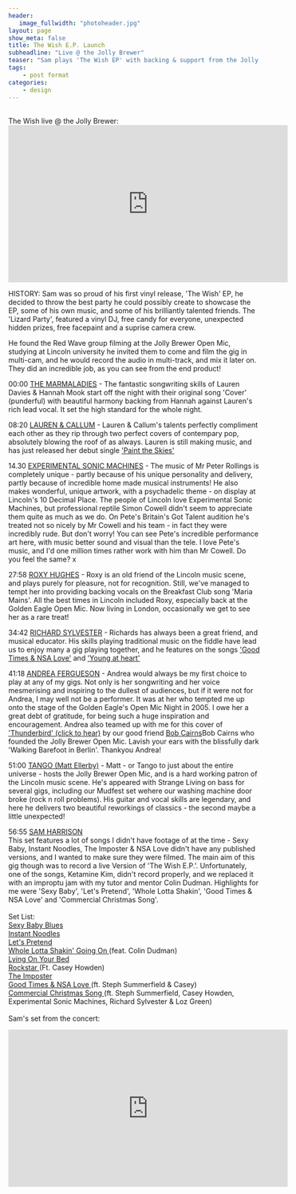 ```yaml
---
header:
   image_fullwidth: "photoheader.jpg"
layout: page
show_meta: false
title: The Wish E.P. Launch
subheadline: "Live @ the Jolly Brewer"
teaser: "Sam plays 'The Wish EP' with backing & support from the Jolly Brewer family"
tags:
    - post format
categories:
    - design 
---
```

<!--more-->
<br>
 The Wish live @ the Jolly Brewer:<br>
 <iframe width="560" height="315" src="https://www.youtube.com/embed/JK2jhnZVMZI" frameborder="0" allowfullscreen></iframe>
 
HISTORY:
Sam was so proud of his first vinyl release, 'The Wish' EP, he decided to throw the best party he could possibly create to showcase the EP, some of his own music, and some of his brilliantly talented friends. The 'Lizard Party', featured a vinyl DJ, free candy for everyone, unexpected hidden prizes, free facepaint and a suprise camera crew.
 
He found the Red Wave group filming at the Jolly Brewer Open Mic, studying at Lincoln university he invited them to come and film the gig in multi-cam, and he would record the audio in multi-track, and mix it later on. They did an incredible job, as you can see from the end product! 

00:00
<a href="https://youtu.be/JK2jhnZVMZI">THE MARMALADIES</a> - The fantastic songwriting skills of Lauren Davies & Hannah Mook start off the night with their original song 'Cover' (punderful) with beautiful harmony backing from Hannah against Lauren's rich lead vocal. It set the high standard for the whole night.<br>

08:20
<a href="https://www.facebook.com/laurenrycroftmusician/">LAUREN & CALLUM</a> - Lauren & Callum's talents perfectly compliment each other as they rip through two perfect covers of contempary pop, absolutely blowing the roof of as always. Lauren is still making music, and has just released her debut single <a href="https://youtu.be/odbiqkA2-lQ">'Paint the Skies'</a> 

14.30
<a href="https://www.facebook.com/Experimental-Sonic-Machines-545357728887794/">EXPERIMENTAL SONIC MACHINES</a> - The music of Mr Peter Rollings is completely unique - partly because of his unique personality and delivery, partly because of incredible home made musical instruments! He also makes wonderful, unique artwork, with a psychadelic theme - on display at Lincoln's 10 Decimal Place. The people of Lincoln love Experimental Sonic Machines, but professional reptile Simon Cowell didn't seem to appreciate them quite as much as we do. On Pete's Britain's Got Talent audition he's treated not so nicely by Mr Cowell and his team - in fact they were incredibly rude. But don't worry! You can see Pete's incredible performance art here, with music better sound and visual than the tele. I love Pete's music, and I'd one million times rather work with him than Mr Cowell. Do you feel the same? x

27:58
<a href="https://youtu.be/mrUWPCKtDOg">ROXY HUGHES</a> - Roxy is an old friend of the Lincoln music scene, and  plays purely for pleasure, not for recognition. Still, we've managed to tempt her into providing backing vocals on the Breakfast Club song 'Maria Mains'. All the best times in Lincoln included Roxy, especially back at the Golden Eagle Open Mic. Now living in London, occasionally we get to see her as a rare treat!  

34:42
<a href="https://soundcloud.com/richard-the-fiddler">RICHARD SYLVESTER</a> - Richards has always been a great friend, and musical educator. His skills playing traditional music on the fiddle have lead us to enjoy many a gig playing together, and he features on the songs  <a href="https://youtu.be/tWTPK-vymFQ">'Good Times & NSA Love'</a> and <a href="https://youtu.be/7zW2UKTn-gM">'Young at heart'</a>

41:18
<a href="https://youtu.be/O4vCanHtutU">ANDREA FERGUESON</a> - Andrea would always be my first choice to play at any of my gigs. Not only is her songwriting and her voice mesmerising and inspiring to the dullest of audiences, but if it were not for Andrea, I may well not be a performer. It was at her who tempted me up onto the stage of the Golden Eagle's Open Mic Night in 2005. I owe her a great debt of gratitude, for being such a huge inspiration and encouragement. Andrea also teamed up with me for this cover of <a href="https://youtu.be/rtuWfQoe0eo">'Thunderbird' (click to hear)</a> by our good friend <a href="https://soundcloud.com/bob-cairns">Bob Cairns</a>Bob Cairns who founded the Jolly Brewer Open Mic. Lavish your ears with the blissfully dark 'Walking Barefoot in Berlin'. Thankyou Andrea!

51:00
<a href="https://www.facebook.com/tangoellerbymusic/">TANGO (Matt Ellerby)</a> - Matt - or Tango to just about the entire universe - hosts the Jolly Brewer Open Mic, and is a hard working patron of the Lincoln music scene. He's appeared with Strange Living on bass for several gigs, including our Mudfest set wehere our washing machine door broke (rock n roll problems). His guitar and vocal skills are legendary, and here he delivers two beautiful reworkings of classics - the second maybe a little unexpected!

56:55
<a href="https://www.facebook.com/samofthex/">SAM HARRISON</a><br>
This set features a lot of songs I didn't have footage of at the time - Sexy Baby, Instant Noodles, The Imposter & NSA Love didn't have any published versions, and I wanted to make sure they were filmed. The main aim of this gig though was to record a live Version of 'The Wish E.P.'. Unfortunately, one of the songs, Ketamine Kim, didn't record properly, and we replaced it with an improptu jam with my tutor and mentor Colin Dudman. Highlights for me were 'Sexy Baby', 'Let's Pretend', 'Whole Lotta Shakin', 'Good Times & NSA Love' and 'Commercial Christmas Song'.<br><br>
Set List:<br>
<a href="https://www.facebook.com/samofthex/">Sexy Baby Blues</a><br>
<a href="https://www.facebook.com/samofthex/">Instant Noodles</a><br>
<a href="https://www.facebook.com/samofthex/">Let's Pretend</a><br>
<a href="https://www.facebook.com/samofthex/">Whole Lotta Shakin' Going On </a>(feat. Colin Dudman)<br>
<a href="https://www.facebook.com/samofthex/">Lying On Your Bed</a><br>
<a href="https://www.facebook.com/samofthex/">Rockstar </a>(Ft. Casey Howden)<br>
<a href="https://www.facebook.com/samofthex/">The Imposter</a><br>
<a href="https://www.facebook.com/samofthex/">Good Times & NSA Love </a>(ft. Steph Summerfield & Casey)<br>
<a href="https://www.facebook.com/samofthex/">Commercial Christmas Song </a>(ft. Steph Summerfield, Casey Howden, Experimental Sonic Machines, Richard Sylvester & Loz Green)<br><br>
 Sam's set from the concert:<br>
 <iframe width="560" height="315" src="https://www.youtube.com/embed/Asn0sb6FpK8" frameborder="0" allowfullscreen></iframe>
 <br>


